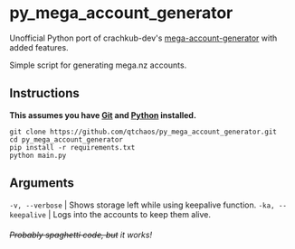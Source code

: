 # py_mega_account_generator

Unofficial Python port of crachkub-dev's [mega-account-generator](https://github.com/crackhub-dev/mega-account-generator) with added features.

Simple script for generating mega.nz accounts.

## Instructions

**This assumes you have [Git](https://git-scm.com/) and [Python](https://www.python.org/) installed.**

```
git clone https://github.com/qtchaos/py_mega_account_generator.git
cd py_mega_account_generator
pip install -r requirements.txt
python main.py
```

## Arguments

`-v, --verbose` | Shows storage left while using keepalive function.
`-ka, --keepalive` | Logs into the accounts to keep them alive.

###### ~~Probably spaghetti code, but~~ it works!
